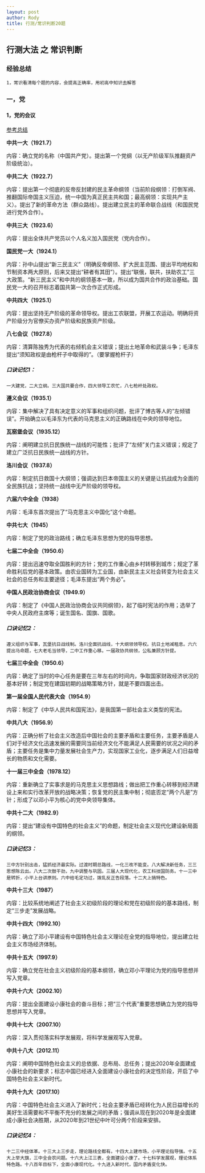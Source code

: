 ```yaml
---
layout: post
author: Rody
title: 行测/常识判断20题
---
```


## 行测大法 之 常识判断

### 经验总结

```
1，常识看清每个题的内容，会提高正确率，用初高中知识去解答
```

### 一，党

#### 1，党的会议

[参考总结](https://www.gwy.com/gjgwy/14198.html)

**中共一大（1921.7）**

内容：确立党的名称（中国共产党）。提出第一个党纲（以无产阶级军队推翻资产阶级统治）。

**中共二大（1922.7）**

内容：提出第一个彻底的反帝反封建的民主革命纲领（当前阶段纲领：打倒军阀、推翻国际帝国主义压迫，统一中国为真正民主共和国；最高纲领：实现共产主义）。提出了新的革命方法（群众路线）。提出建立民主的革命联合战线（和国民党进行党外合作）。

**中共三大（1923.6）**

内容：提出全体共产党员以个人名义加入国民党（党内合作）。

**国民党一大（1924.1）**

内容：孙中山提出“新三民主义”（明确反帝纲领、扩大民主范围、提出平均地权和节制资本两大原则，后来又提出“耕者有其田”）。提出“联俄，联共，扶助农工”三大政策。“新三民主义”和中共的纲领基本一致，所以成为国共合作的政治基础。国民党一大的召开标志着国共第一次合作正式形成。

**中共四大（1925.1）**

内容：提出坚持无产阶级的革命领导权。提出工农联盟，开展工农运动。明确将资产阶级分为官僚买办资产阶级和民族资产阶级。

**八七会议（1927.8）**

内容：清算陈独秀为代表的右倾机会主义错误；提出土地革命和武装斗争；毛泽东提出“须知政权是由枪杆子中取得的”。（要掌握枪杆子）

##### **口诀记忆1：**

`一大建党，二大立纲。三大国共要合作，四大领导工农忙，八七枪杆处政权。`

**遵义会议（1935.1）**

内容：集中解决了具有决定意义的军事和组织问题，批评了博古等人的“左倾错误”。开始确立以毛泽东为代表的马克思主义的正确路线在中央的领导地位。

**瓦窑堡会议（1935.12）**

内容：阐明建立抗日民族统一战线的可能性；批评了“左倾”关门主义错误；规定了建立广泛抗日民族统一战线的方针。

**洛川会议（1937.8）**

内容：制定抗日救国十大纲领；强调达到日本帝国主义的关键是让抗战成为全面的全民族抗战；坚持统一战线中无产阶级的领导权。

**六届六中全会（1938）**

内容：毛泽东首次提出了“马克思主义中国化”这个命题。

**中共七大（1945）**

内容：制定了党的政治路线；确立毛泽东思想为党的指导思想。

**七届二中全会（1950.6）**

内容：提出迅速夺取全国胜利的方针；党的工作重心由乡村转移到城市；规定了革命胜利后党的基本政策。由农业国转为工业国，由新民主主义社会转变为社会主义社会的总任务和主要途径；毛泽东提出“两个务必”。

**中国人民政治协商会议（1949.9）**

内容：制定了《中国人民政治协商会议共同纲领》，起了临时宪法的作用；选举了中央人民政府主席等；诞生国名、国旗、国歌。

##### **口诀记忆2：**

`遵义组织与军事，瓦堡抗日战线制。洛川全面抗战线，十大纲领领导权。抗日土地减租息。六六提出马命题，七大老毛当领导，二中工作重心移。一届政协共纲领，公私兼顾方针提。`

**七届三中全会（1950.6）**

内容：确定了当时的中心任务是要在三年左右的时间内，争取国家财政经济状况的基本好转；制定党在建国初期的战略策略方针，就是不要四面出击。

**第一届全国人民代表大会（1954.9）**

内容：制定了《中华人民共和国宪法》，是我国第一部社会主义类型的宪法。

**中共八大（1956.9）**

内容：正确分析了社会主义改造后中国社会的主要矛盾和主要任务，主要矛盾是人们对于经济文化迅速发展的需要同当前经济文化不能满足人民需要的状况之间的矛盾；主要任务是集中力量发展社会生产力，实现国家工业化，逐步满足人们日益增长的物质和文化需要。

**十一届三中全会（1978.12）**

内容：重新确立了实事求是的马克思主义思想路线；做出把工作重心转移到经济建设上来和实行改革开放的战略决策；恢复党的民主集中制；彻底否定“两个凡是”方针；形成了以邓小平为核心的党中央领导集体。

**中共十二大（1982.9）**

内容：提出“建设有中国特色的社会主义”的命题，制定社会主义现代化建设新局面的纲领。

##### **口诀记忆3：**

`三中方针别出击，猛抓经济最实际。过渡时期总路线，一化三改不能变。八大解决新任务，三三思想陈云出。八大二次鼓干劲，九中调整与巩固。三届人大现代化，农工科技国防务。十一三中是转折，小平上台讲原则。六中给毛定功过，拨乱反正告段落。十二大上搞特色。`

**中共十三大（1987）**

内容：比较系统地阐述了社会主义初级阶段的理论和党在初级阶段的基本路线，制定“三步走”发展战略。

**中共十四大（1992.10）**

内容：确立了邓小平建设有中国特色社会主义理论在全党的指导地位，提出建立社会主义市场经济体制。

**中共十五大（1997.9）**

内容：确立党在社会主义初级阶段的基本纲领，确立邓小平理论为党的指导思想并写入党章。

**中共十六大（2002.10）**

内容：提出全面建设小康社会的奋斗目标；把“三个代表”重要思想确立为党的指导思想并写入党章。

**中共十七大（2007.10）**

内容：深入贯彻落实科学发展观，将科学发展观写入党章。

**中共十八大（2012.11）**

内容：阐明中国特色社会主义的总依据、总布局、总任务；提出2020年全面建成小康社会的新要求；标志中国已经进入全面建设小康社会的决定性阶段，开启了中国特色社会主义新时代。

**中共十九大（2017.10）**

内容：中国特色社会主义进入了新时代；社会主要矛盾已经转化为人民日益增长的美好生活需要和不平衡不充分的发展之间的矛盾；强调从现在到2020年是全面建成小康社会决胜期，从2020年到21世纪中叶可分两个阶段来安排。

##### **口诀记忆4：**

`十二三中经体革。十三大上三步走，理论路线全都有。十四大上建市场，小平理论指导强。十五大上举大旗，三中全会农问题。十六大上江三表，全面建设小康了。十七科学发展观，理论体系特色路。十八百年目标下，全面小康现代化。十九进入新时代，国内矛盾变化快。`